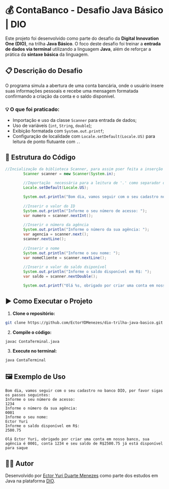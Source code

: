 # 💰 ContaBanco - Desafio Java Básico | DIO

Este projeto foi desenvolvido como parte do desafio da **Digital Innovation One (DIO)**, na trilha **Java Básico**. O foco deste desafio foi treinar a **entrada de dados via terminal** utilizando a linguagem **Java**, além de reforçar a prática da **sintaxe básica** da linguagem.

## 📋 Descrição do Desafio

O programa simula a abertura de uma conta bancária, onde o usuário insere suas informações pessoais e recebe uma mensagem formatada confirmando a criação da conta e o saldo disponível.

### 💡 O que foi praticado:
- Importação e uso da classe `Scanner` para entrada de dados;
- Uso de variáveis (`int`, `String`, `double`);
- Exibição formatada com `System.out.printf`;
- Configuração de localidade com `Locale.setDefault(Locale.US)` para leitura de ponto flutuante com `.`.

## 📂 Estrutura do Código

```java
//Incialização da biblioteca Scanner, para assim pser feita a inserção dos valores via terminal
        Scanner scanner = new Scanner(System.in);
        
        //Importação  necessária para a leitura de '.' como separador da casa decimal como proposta no desafio!
        Locale.setDefault(Locale.US);

        System.out.println("Bom dia, vamos seguir com o seu cadastro no banco DIO, por favor sigas os passos seguintes: ");
        
        //Inserir o valor do ID
        System.out.println("Informe o seu número de acesso: ");
        var numero = scanner.nextInt();
        
        //Inserir o número da agência
        System.out.println("Informe o número da sua agência: ");
        var agencia = scanner.next();
        scanner.nextLine();
        
        //Inserir o nome
        System.out.println("Informe o seu nome: ");
        var nomeCliente = scanner.nextLine();
        
        //Inserir o valor do saldo dsiponível
        System.out.println("Informe o saldo disponível em R$: ");
        var saldo = scanner.nextDouble();

        System.out.printf("Olá %s, obrigado por criar uma conta em nosso banco, sua agência é %s, conta %s e seu saldo de R$%.2f já está disponível para saque", nomeCliente, agencia, numero, saldo);
```

## ▶️ Como Executar o Projeto

1. **Clone o repositório:**

```bash
git clone https://github.com/EctorYDMenezes/dio-trilha-java-basico.git

```

2. **Compile o código:**

```bash
javac ContaTerminal.java
```

3. **Execute no terminal:**

```bash
java ContaTerminal
```

## 🖼️ Exemplo de Uso

```
Bom dia, vamos seguir com o seu cadastro no banco DIO, por favor sigas os passos seguintes:
Informe o seu número de acesso:
1234
Informe o número da sua agência:
0001
Informe o seu nome:
Ector Yuri
Informe o saldo disponível em R$:
2500.75

Olá Ector Yuri, obrigado por criar uma conta em nosso banco, sua agência é 0001, conta 1234 e seu saldo de R$2500.75 já está disponível para saque
```

## 🧑‍💻 Autor

Desenvolvido por [Ector Yuri Duarte Menezes](https://github.com/EctorYDMenezes) como parte dos estudos em Java na plataforma [DIO](https://www.dio.me/).
